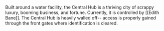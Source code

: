 Built around a water facility, the Central Hub is a thriving city of scrappy luxury, booming business, and fortune.  Currently, it is controlled by [[Edith Bane]].  The Central Hub is heavily walled off-- access  is properly gained through the front gates where identification is cleared.